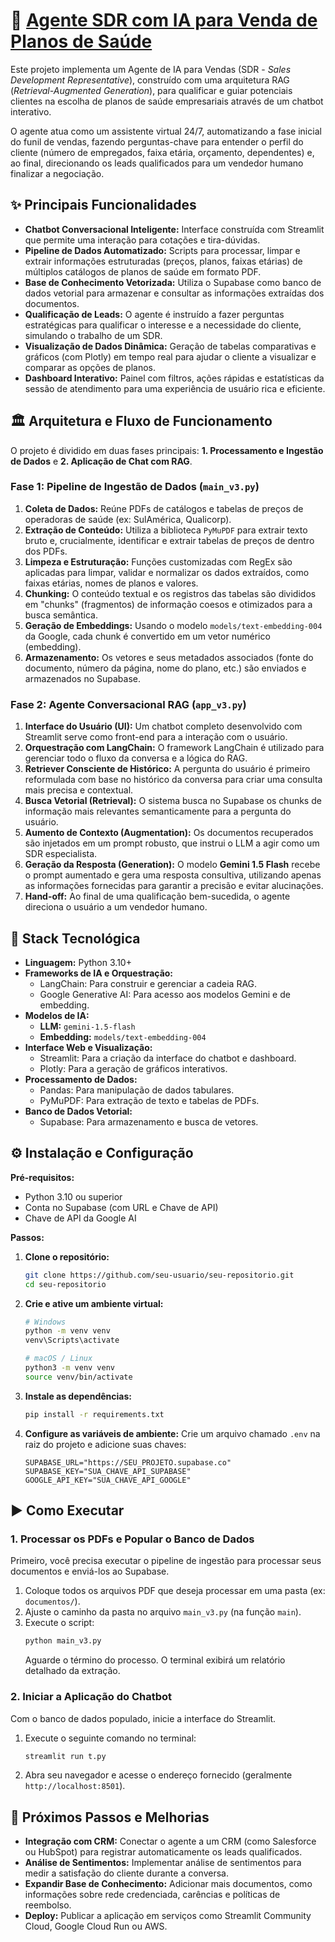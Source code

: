 # 🏥 [Agente SDR com IA para Venda de Planos de Saúde](https://sdr-agent-demo.streamlit.app/)

Este projeto implementa um Agente de IA para Vendas (SDR - *Sales Development Representative*), construído com uma arquitetura RAG (*Retrieval-Augmented Generation*), para qualificar e guiar potenciais clientes na escolha de planos de saúde empresariais através de um chatbot interativo.

O agente atua como um assistente virtual 24/7, automatizando a fase inicial do funil de vendas, fazendo perguntas-chave para entender o perfil do cliente (número de empregados, faixa etária, orçamento, dependentes) e, ao final, direcionando os leads qualificados para um vendedor humano finalizar a negociação.

## ✨ Principais Funcionalidades

  * **Chatbot Conversacional Inteligente:** Interface construída com Streamlit que permite uma interação para cotações e tira-dúvidas.
  * **Pipeline de Dados Automatizado:** Scripts para processar, limpar e extrair informações estruturadas (preços, planos, faixas etárias) de múltiplos catálogos de planos de saúde em formato PDF.
  * **Base de Conhecimento Vetorizada:** Utiliza o Supabase como banco de dados vetorial para armazenar e consultar as informações extraídas dos documentos.
  * **Qualificação de Leads:** O agente é instruído a fazer perguntas estratégicas para qualificar o interesse e a necessidade do cliente, simulando o trabalho de um SDR.
  * **Visualização de Dados Dinâmica:** Geração de tabelas comparativas e gráficos (com Plotly) em tempo real para ajudar o cliente a visualizar e comparar as opções de planos.
  * **Dashboard Interativo:** Painel com filtros, ações rápidas e estatísticas da sessão de atendimento para uma experiência de usuário rica e eficiente.

## 🏛️ Arquitetura e Fluxo de Funcionamento

O projeto é dividido em duas fases principais: **1. Processamento e Ingestão de Dados** e **2. Aplicação de Chat com RAG**.

### Fase 1: Pipeline de Ingestão de Dados (`main_v3.py`)

1.  **Coleta de Dados:** Reúne PDFs de catálogos e tabelas de preços de operadoras de saúde (ex: SulAmérica, Qualicorp).
2.  **Extração de Conteúdo:** Utiliza a biblioteca `PyMuPDF` para extrair texto bruto e, crucialmente, identificar e extrair tabelas de preços de dentro dos PDFs.
3.  **Limpeza e Estruturação:** Funções customizadas com RegEx são aplicadas para limpar, validar e normalizar os dados extraídos, como faixas etárias, nomes de planos e valores.
4.  **Chunking:** O conteúdo textual e os registros das tabelas são divididos em "chunks" (fragmentos) de informação coesos e otimizados para a busca semântica.
5.  **Geração de Embeddings:** Usando o modelo `models/text-embedding-004` da Google, cada chunk é convertido em um vetor numérico (embedding).
6.  **Armazenamento:** Os vetores e seus metadados associados (fonte do documento, número da página, nome do plano, etc.) são enviados e armazenados no Supabase.

### Fase 2: Agente Conversacional RAG (`app_v3.py`)

1.  **Interface do Usuário (UI):** Um chatbot completo desenvolvido com Streamlit serve como front-end para a interação com o usuário.
2.  **Orquestração com LangChain:** O framework LangChain é utilizado para gerenciar todo o fluxo da conversa e a lógica do RAG.
3.  **Retriever Consciente de Histórico:** A pergunta do usuário é primeiro reformulada com base no histórico da conversa para criar uma consulta mais precisa e contextual.
4.  **Busca Vetorial (Retrieval):** O sistema busca no Supabase os chunks de informação mais relevantes semanticamente para a pergunta do usuário.
5.  **Aumento de Contexto (Augmentation):** Os documentos recuperados são injetados em um prompt robusto, que instrui o LLM a agir como um SDR especialista.
6.  **Geração da Resposta (Generation):** O modelo **Gemini 1.5 Flash** recebe o prompt aumentado e gera uma resposta consultiva, utilizando apenas as informações fornecidas para garantir a precisão e evitar alucinações.
7.  **Hand-off:** Ao final de uma qualificação bem-sucedida, o agente direciona o usuário a um vendedor humano.

## 🚀 Stack Tecnológica

  * **Linguagem:** Python 3.10+
  * **Frameworks de IA e Orquestração:**
      * LangChain: Para construir e gerenciar a cadeia RAG.
      * Google Generative AI: Para acesso aos modelos Gemini e de embedding.
  * **Modelos de IA:**
      * **LLM:** `gemini-1.5-flash`
      * **Embedding:** `models/text-embedding-004`
  * **Interface Web e Visualização:**
      * Streamlit: Para a criação da interface do chatbot e dashboard.
      * Plotly: Para a geração de gráficos interativos.
  * **Processamento de Dados:**
      * Pandas: Para manipulação de dados tabulares.
      * PyMuPDF: Para extração de texto e tabelas de PDFs.
  * **Banco de Dados Vetorial:**
      * Supabase: Para armazenamento e busca de vetores.

## ⚙️ Instalação e Configuração

**Pré-requisitos:**

  * Python 3.10 ou superior
  * Conta no Supabase (com URL e Chave de API)
  * Chave de API da Google AI

**Passos:**

1.  **Clone o repositório:**

    ```bash
    git clone https://github.com/seu-usuario/seu-repositorio.git
    cd seu-repositorio
    ```

2.  **Crie e ative um ambiente virtual:**

    ```bash
    # Windows
    python -m venv venv
    venv\Scripts\activate

    # macOS / Linux
    python3 -m venv venv
    source venv/bin/activate
    ```

3.  **Instale as dependências:**

    ```bash
    pip install -r requirements.txt
    ```

4.  **Configure as variáveis de ambiente:**
    Crie um arquivo chamado `.env` na raiz do projeto e adicione suas chaves:

    ```env
    SUPABASE_URL="https://SEU_PROJETO.supabase.co"
    SUPABASE_KEY="SUA_CHAVE_API_SUPABASE"
    GOOGLE_API_KEY="SUA_CHAVE_API_GOOGLE"
    ```

## ▶️ Como Executar

### 1\. Processar os PDFs e Popular o Banco de Dados

Primeiro, você precisa executar o pipeline de ingestão para processar seus documentos e enviá-los ao Supabase.

1.  Coloque todos os arquivos PDF que deseja processar em uma pasta (ex: `documentos/`).
2.  Ajuste o caminho da pasta no arquivo `main_v3.py` (na função `main`).
3.  Execute o script:
    ```bash
    python main_v3.py
    ```
    Aguarde o término do processo. O terminal exibirá um relatório detalhado da extração.

### 2\. Iniciar a Aplicação do Chatbot

Com o banco de dados populado, inicie a interface do Streamlit.

1.  Execute o seguinte comando no terminal:

    ```bash
    streamlit run t.py
    ```

2.  Abra seu navegador e acesse o endereço fornecido (geralmente `http://localhost:8501`).

## 🔮 Próximos Passos e Melhorias

  * **Integração com CRM:** Conectar o agente a um CRM (como Salesforce ou HubSpot) para registrar automaticamente os leads qualificados.
  * **Análise de Sentimentos:** Implementar análise de sentimentos para medir a satisfação do cliente durante a conversa.
  * **Expandir Base de Conhecimento:** Adicionar mais documentos, como informações sobre rede credenciada, carências e políticas de reembolso.
  * **Deploy:** Publicar a aplicação em serviços como Streamlit Community Cloud, Google Cloud Run ou AWS.

